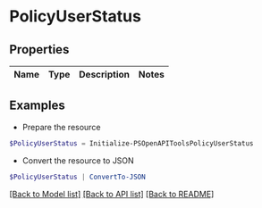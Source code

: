 # PolicyUserStatus
## Properties

Name | Type | Description | Notes
------------ | ------------- | ------------- | -------------

## Examples

- Prepare the resource
```powershell
$PolicyUserStatus = Initialize-PSOpenAPIToolsPolicyUserStatus 
```

- Convert the resource to JSON
```powershell
$PolicyUserStatus | ConvertTo-JSON
```

[[Back to Model list]](../README.md#documentation-for-models) [[Back to API list]](../README.md#documentation-for-api-endpoints) [[Back to README]](../README.md)

